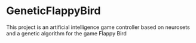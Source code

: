 # GeneticFlappyBird
This project is an artificial intelligence game controller based on neurosets and a genetic algorithm for the game Flappy Bird
